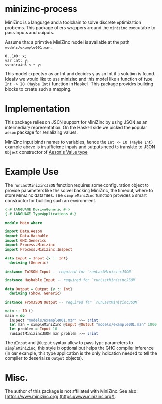minizinc-process
================

MiniZinc is a language and a toolchain to solve discrete optimization problems.
This package offers wrappers around the `minizinc` executable to pass inputs and outputs.

Assume that a primitive MiniZinc model is available at the path `models/example001.mzn`.

```minizinc
0..100: x;
var int: y;
constraint x < y;
```

This model expects `x` as an Int and decides `y` as an Int if a solution is
found. Ideally we would like to use minizinc and this model like a function of
type `Int -> IO (Maybe Int)` function in Haskell.
This package provides building blocks to create such a mapping.

# Implementation

This package relies on JSON support for MiniZinc by using JSON as an
intermediary representation. On the Haskell side we picked the popular `aeson`
package for serializing values.

MiniZinc input binds names to variables, hence the `Int -> IO (Maybe Int)`
example above is insufficient: inputs and outputs need to translate to JSON
`Object` constructor of [Aeson's Value type](https://hackage.haskell.org/package/aeson-1.1.1.0/docs/Data-Aeson.html#t:Value).

# Example Use

The `runLastMinizincJSON` function requires some configuration object to
provide parameters like the solver backing MiniZinc, the timeout, where to
store MiniZinc data files. The `simpleMiniZinc` function provides a smart
constructor for building such an environment.

```haskell
{-# LANGUAGE DeriveGeneric #-}
{-# LANGUAGE TypeApplications #-}

module Main where

import Data.Aeson
import Data.Hashable
import GHC.Generics
import Process.Minizinc
import Process.Minizinc.Inspect

data Input = Input {x :: Int}
  deriving (Generic)

instance ToJSON Input -- required for `runLastMinizincJSON`

instance Hashable Input -- required for `runLastMinizincJSON`

data Output = Output {y :: Int}
  deriving (Show, Generic)

instance FromJSON Output -- required for `runLastMinizincJSON`

main :: IO ()
main = do
  inspect "models/example001.mzn" >>= print
  let mzn = simpleMiniZinc @Input @Output "models/example001.mzn" 1000 Gecode
  let problem = Input 10
  runLastMinizincJSON mzn problem >>= print
```

The `@Input` and `@Output` syntax allow to pass type parameters to
`simpleMiniZinc`, this style is optional but helps the GHC compiler inference
(in our example, this type application is the only indication needed to tell
the compiler to deserialize `Output` objects).

# Misc.

The author of this package is not affiliated with MiniZinc.
See also: [https://www.minizinc.org/](https://www.minizinc.org/).
